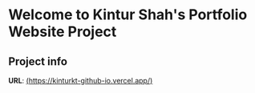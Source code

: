 # Welcome to Kintur Shah's Portfolio Website Project

## Project info

**URL**: [(https://kinturkt-github-io.vercel.app/)](url)
